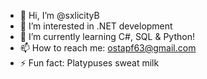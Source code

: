 - 👋 Hi, I’m @sxlicityB
- 👀 I’m interested in .NET development
- 🌱 I’m currently learning C#, SQL & Python!
- 📫 How to reach me: ostapf63@gmail.com  
- ⚡ Fun fact: Platypuses sweat milk

<!---
sxlicityB/sxlicityB is a ✨ special ✨ repository because its `README.md` (this file) appears on your GitHub profile.
You can click the Preview link to take a look at your changes.
--->
